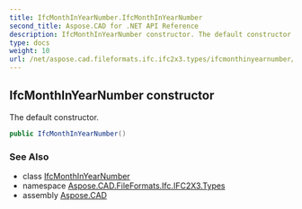 ```yaml
---
title: IfcMonthInYearNumber.IfcMonthInYearNumber
second_title: Aspose.CAD for .NET API Reference
description: IfcMonthInYearNumber constructor. The default constructor
type: docs
weight: 10
url: /net/aspose.cad.fileformats.ifc.ifc2x3.types/ifcmonthinyearnumber/ifcmonthinyearnumber/
---
```

## IfcMonthInYearNumber constructor

The default constructor.

```csharp
public IfcMonthInYearNumber()
```

### See Also

* class [IfcMonthInYearNumber](../)
* namespace [Aspose.CAD.FileFormats.Ifc.IFC2X3.Types](../../ifcmonthinyearnumber/)
* assembly [Aspose.CAD](../../../)


